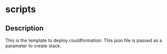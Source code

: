 # scripts

## Description

This is the template to deploy couldformation. This json file is passed as a parameter to create stack.
